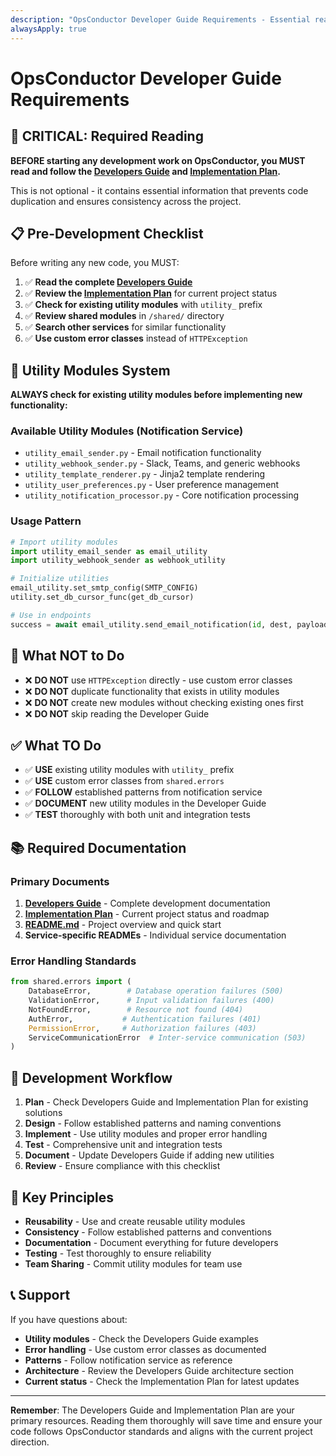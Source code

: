 ```yaml
---
description: "OpsConductor Developer Guide Requirements - Essential reading for all development work"
alwaysApply: true
---
```


# OpsConductor Developer Guide Requirements

## 🚨 CRITICAL: Required Reading

**BEFORE starting any development work on OpsConductor, you MUST read and follow the [Developers Guide](DEVELOPERS_GUIDE.md) and [Implementation Plan](implementation_plan.md).**

This is not optional - it contains essential information that prevents code duplication and ensures consistency across the project.

## 📋 Pre-Development Checklist

Before writing any new code, you MUST:

1. ✅ **Read the complete [Developers Guide](DEVELOPERS_GUIDE.md)**
2. ✅ **Review the [Implementation Plan](implementation_plan.md)** for current project status
3. ✅ **Check for existing utility modules** with `utility_` prefix
4. ✅ **Review shared modules** in `/shared/` directory
5. ✅ **Search other services** for similar functionality
6. ✅ **Use custom error classes** instead of `HTTPException`

## 🔧 Utility Modules System

**ALWAYS check for existing utility modules before implementing new functionality:**

### Available Utility Modules (Notification Service)
- `utility_email_sender.py` - Email notification functionality
- `utility_webhook_sender.py` - Slack, Teams, and generic webhooks
- `utility_template_renderer.py` - Jinja2 template rendering
- `utility_user_preferences.py` - User preference management
- `utility_notification_processor.py` - Core notification processing

### Usage Pattern
```python
# Import utility modules
import utility_email_sender as email_utility
import utility_webhook_sender as webhook_utility

# Initialize utilities
email_utility.set_smtp_config(SMTP_CONFIG)
utility.set_db_cursor_func(get_db_cursor)

# Use in endpoints
success = await email_utility.send_email_notification(id, dest, payload)
```

## 🚫 What NOT to Do

- ❌ **DO NOT** use `HTTPException` directly - use custom error classes
- ❌ **DO NOT** duplicate functionality that exists in utility modules
- ❌ **DO NOT** create new modules without checking existing ones first
- ❌ **DO NOT** skip reading the Developer Guide

## ✅ What TO Do

- ✅ **USE** existing utility modules with `utility_` prefix
- ✅ **USE** custom error classes from `shared.errors`
- ✅ **FOLLOW** established patterns from notification service
- ✅ **DOCUMENT** new utility modules in the Developer Guide
- ✅ **TEST** thoroughly with both unit and integration tests

## 📚 Required Documentation

### Primary Documents
1. **[Developers Guide](DEVELOPERS_GUIDE.md)** - Complete development documentation
2. **[Implementation Plan](implementation_plan.md)** - Current project status and roadmap
3. **[README.md](README.md)** - Project overview and quick start
4. **Service-specific READMEs** - Individual service documentation

### Error Handling Standards
```python
from shared.errors import (
    DatabaseError,        # Database operation failures (500)
    ValidationError,      # Input validation failures (400)
    NotFoundError,        # Resource not found (404)
    AuthError,           # Authentication failures (401)
    PermissionError,     # Authorization failures (403)
    ServiceCommunicationError  # Inter-service communication (503)
)
```

## 🔄 Development Workflow

1. **Plan** - Check Developers Guide and Implementation Plan for existing solutions
2. **Design** - Follow established patterns and naming conventions
3. **Implement** - Use utility modules and proper error handling
4. **Test** - Comprehensive unit and integration tests
5. **Document** - Update Developers Guide if adding new utilities
6. **Review** - Ensure compliance with this checklist

## 🎯 Key Principles

- **Reusability** - Use and create reusable utility modules
- **Consistency** - Follow established patterns and conventions
- **Documentation** - Document everything for future developers
- **Testing** - Test thoroughly to ensure reliability
- **Team Sharing** - Commit utility modules for team use

## 📞 Support

If you have questions about:
- **Utility modules** - Check the Developers Guide examples
- **Error handling** - Use custom error classes as documented
- **Patterns** - Follow notification service as reference
- **Architecture** - Review the Developers Guide architecture section
- **Current status** - Check the Implementation Plan for latest updates

---

**Remember**: The Developers Guide and Implementation Plan are your primary resources. Reading them thoroughly will save time and ensure your code follows OpsConductor standards and aligns with the current project direction.